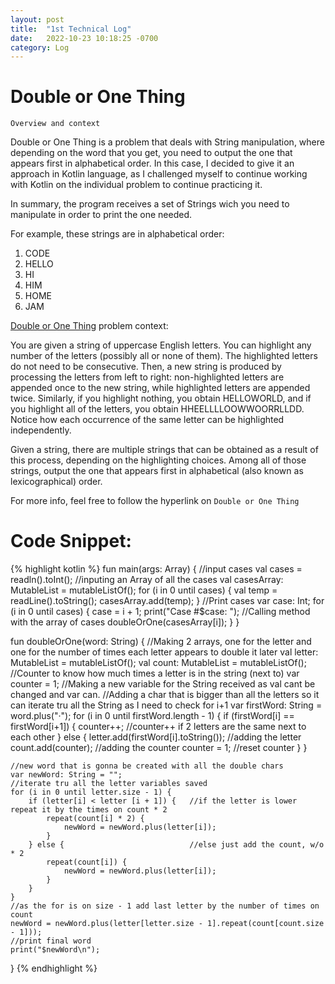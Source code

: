 ```yaml
---
layout: post
title:  "1st Technical Log"
date:   2022-10-23 10:18:25 -0700
category: Log
---
```

# Double or One Thing

`Overview and context`

Double or One Thing is a problem that deals with String manipulation, where depending on the word that you get, you need to output the one that appears first in alphabetical order. In this case, I decided to give it an approach in Kotlin language, as I challenged myself to continue working with Kotlin on the individual problem to continue practicing it.

In summary, the program receives a set of Strings wich you need to manipulate in order to print the one needed.

For example, these strings are in alphabetical order: 

1. CODE
2. HELLO
3. HI
4. HIM
5. HOME
6. JAM

[Double or One Thing][cj-dor1] problem context:

You are given a string of uppercase English letters. You can highlight any number of the letters (possibly all or none of them). The highlighted letters do not need to be consecutive. Then, a new string is produced by processing the letters from left to right: non-highlighted letters are appended once to the new string, while highlighted letters are appended twice. Similarly, if you highlight nothing, you obtain HELLOWORLD, and if you highlight all of the letters, you obtain HHEELLLLOOWWOORRLLDD. Notice how each occurrence of the same letter can be highlighted independently.

Given a string, there are multiple strings that can be obtained as a result of this process, depending on the highlighting choices. Among all of those strings, output the one that appears first in alphabetical (also known as lexicographical) order.

For more info, feel free to follow the hyperlink on `Double or One Thing`



# Code Snippet:

{% highlight kotlin %}
fun main(args: Array<String>) {
    //input cases
    val cases = readln().toInt();
    //inputing an Array of all the cases
    val casesArray: MutableList<String> = mutableListOf();
    for (i in 0 until cases) {
        val temp = readLine().toString();
        casesArray.add(temp);
    }
    //Print cases
    var case: Int;
    for (i in 0 until cases) {
        case = i + 1;
        print("Case #$case: ");
        //Calling method with the array of cases
        doubleOrOne(casesArray[i]); 
    }
}

fun doubleOrOne(word: String) {
    //Making 2 arrays, one for the letter and one for the number of times each letter appears to double it later
    val letter: MutableList<String> = mutableListOf();
    val count: MutableList<Int> = mutableListOf();
    //Counter to know how much times a letter is in the string (next to)
    var counter = 1;
    //Making a new variable for the String received as val cant be changed and var can. 
    //Adding a char that is bigger than all the letters so it can iterate tru all the String as I need to check for i+1
    var firstWord: String = word.plus("·");
    for (i in 0 until firstWord.length - 1) {
        if (firstWord[i] == firstWord[i+1]) {
            counter++;    //counter++ if 2 letters are the same next to each other
        }
        else {
            letter.add(firstWord[i].toString()); //adding the letter
            count.add(counter);                  //adding the counter
            counter = 1;                         //reset counter
        }
    }
    
    //new word that is gonna be created with all the double chars
    var newWord: String = "";
    //iterate tru all the letter variables saved
    for (i in 0 until letter.size - 1) {
        if (letter[i] < letter [i + 1]) {   //if the letter is lower repeat it by the times on count * 2
            repeat(count[i] * 2) { 
                newWord = newWord.plus(letter[i]);
            }
        } else {                            //else just add the count, w/o * 2
            repeat(count[i]) {
                newWord = newWord.plus(letter[i]);
            }
        }
    }
    //as the for is on size - 1 add last letter by the number of times on count
    newWord = newWord.plus(letter[letter.size - 1].repeat(count[count.size - 1]));
    //print final word
    print("$newWord\n");
}
{% endhighlight %}

[cj-dor1]: https://codingcompetitions.withgoogle.com/codejam/round/0000000000877ba5/0000000000aa8e9c